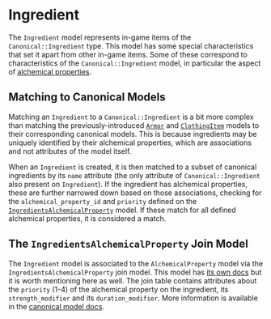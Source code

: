 # Ingredient

The `Ingredient` model represents in-game items of the `Canonical::Ingredient` type. This model has some special characteristics that set it apart from other in-game items. Some of these correspond to characteristics of the `Canonical::Ingredient` model, in particular the aspect of [alchemical properties](/docs/canonical_models/canonical-ingredient.md#accessing-alchemical-properties).

## Matching to Canonical Models

Matching an `Ingredient` to a `Canonical::Ingredient` is a bit more complex than matching the previously-introduced [`Armor`](/docs/in_game_items/armor.md) and [`ClothingItem`](/docs/in_game_items/clothing-item.md) models to their corresponding canonical models. This is because ingredients may be uniquely identified by their alchemical properties, which are associations and not attributes of the model itself.

When an `Ingredient` is created, it is then matched to a subset of canonical ingredients by its `name` attribute (the only attribute of `Canonical::Ingredient` also present on `Ingredient`). If the ingredient has alchemical properties, these are further narrowed down based on those associations, checking for the `alchemical_property_id` and `priority` defined on the [`IngredientsAlchemicalProperty`](/docs/in_game_items/ingredients-alchemical-property.md) model. If these match for all defined alchemical properties, it is considered a match.

## The `IngredientsAlchemicalProperty` Join Model

The `Ingredient` model is associated to the `AlchemicalProperty` model via the `IngredientsAlchemicalProperty` join model. This model has [its own docs](/docs/in_game_items/ingredients-alchemical-property.md) but it is worth mentioning here as well. The join table contains attributes about the `priority` (1-4) of the alchemical property on the ingredient, its `strength_modifier` and its `duration_modifier`. More information is available in the [canonical model docs](/docs/canonical_models/canonical-ingredients-alchemical-property.md).
